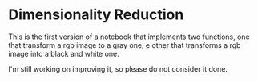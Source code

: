 # Dimensionality Reduction

This is the first version of a notebook that implements two functions, one that transform a rgb image to a gray one, e other that transforms a rgb image into a black and white one.


I'm still working on improving it, so please do not consider it done.
